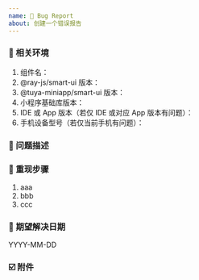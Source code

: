 ```yaml
---
name: 🐛 Bug Report
about: 创建一个错误报告
---
```


<!--
首先，感谢你的贡献！😄
请确保填写以下信息，以供维护人员排查，减少沟通成本，谢谢！~
-->

### 📱 相关环境

<!--
描述当前遇到问题的环境，如组件版本、IDE 版本、@ray-js/ray 版本、小程序基础库版本等等
-->

1. 组件名：
2. @ray-js/smart-ui 版本：
3. @tuya-miniapp/smart-ui 版本：
4. 小程序基础库版本：
5. IDE 或 App 版本（若仅 IDE 或对应 App 版本有问题）：
6. 手机设备型号（若仅当前手机有问题）：


### 🤔 问题描述

<!--
相关问题的描述，如弹窗无法展示、列表组件报错等
-->

### 🔎 重现步骤

<!--
1. 描述问题出现的步骤
2. 或直接基于 example 提供可复现的代码分支片段
-->

1. aaa
2. bbb
3. ccc

### 📝 期望解决日期

<!--
由于维护人员并无法专职投入，因此请提前说明期望解决日期，以便我们更好地安排时间
-->

YYYY-MM-DD

### ☑️ 附件

<!--
可提供一些复现的图片或日志片段
-->

